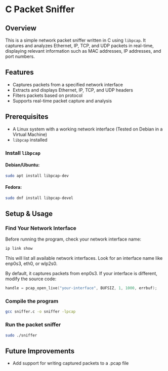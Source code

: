 # C Packet Sniffer

## Overview
This is a simple network packet sniffer written in C using `libpcap`. It captures and analyzes Ethernet, IP, TCP, and UDP packets in real-time, displaying relevant information such as MAC addresses, IP addresses, and port numbers.

## Features
- Captures packets from a specified network interface
- Extracts and displays Ethernet, IP, TCP, and UDP headers
- Filters packets based on protocol
- Supports real-time packet capture and analysis

## Prerequisites
- A Linux system with a working network interface (Tested on Debian in a Virtual Machine)
- `libpcap` installed

### Install `libpcap`
#### Debian/Ubuntu:
```bash
sudo apt install libpcap-dev
```
#### Fedora:
```bash
sudo dnf install libpcap-devel
```

## Setup & Usage
### Find Your Network Interface
Before running the program, check your network interface name:

```bash
ip link show
```
This will list all available network interfaces. Look for an interface name like enp0s3, eth0, or wlp2s0.

By default, it captures packets from enp0s3. If your interface is different, modify the source code:
```C
handle = pcap_open_live("your-interface", BUFSIZ, 1, 1000, errbuf);
```


### Compile the program
```bash
gcc sniffer.c -o sniffer -lpcap
```
### Run the packet sniffer
```bash
sudo ./sniffer
```
## Future Improvements
- Add support for writing captured packets to a .pcap file

